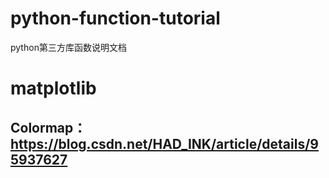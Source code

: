 # python-function-tutorial
python第三方库函数说明文档  

# matplotlib
## Colormap：https://blog.csdn.net/HAD_INK/article/details/95937627
